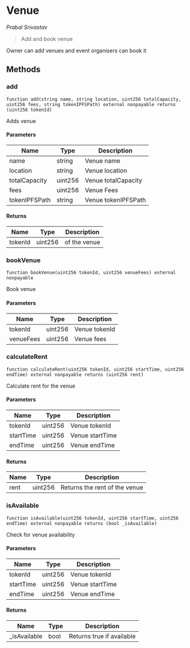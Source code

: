 # Venue

*Prabal Srivastav*

> Add and book venue 

Owner can add venues and event organisers can book it



## Methods

### add

```solidity
function add(string name, string location, uint256 totalCapacity, uint256 fees, string tokenIPFSPath) external nonpayable returns (uint256 tokenId)
```

Adds venue



#### Parameters

| Name | Type | Description |
|---|---|---|
| name | string | Venue name |
| location | string | Venue location |
| totalCapacity | uint256 | Venue totalCapacity |
| fees | uint256 | Venue Fees |
| tokenIPFSPath | string | Venue tokenIPFSPath |

#### Returns

| Name | Type | Description |
|---|---|---|
| tokenId | uint256 | of the venue |

### bookVenue

```solidity
function bookVenue(uint256 tokenId, uint256 venueFees) external nonpayable
```

Book venue



#### Parameters

| Name | Type | Description |
|---|---|---|
| tokenId | uint256 | Venue tokenId |
| venueFees | uint256 | Venue fees  |

### calculateRent

```solidity
function calculateRent(uint256 tokenId, uint256 startTime, uint256 endTime) external nonpayable returns (uint256 rent)
```

Calculate rent for the venue



#### Parameters

| Name | Type | Description |
|---|---|---|
| tokenId | uint256 | Venue tokenId |
| startTime | uint256 | Venue startTime |
| endTime | uint256 | Venue endTime |

#### Returns

| Name | Type | Description |
|---|---|---|
| rent | uint256 | Returns the rent of the venue |

### isAvailable

```solidity
function isAvailable(uint256 tokenId, uint256 startTime, uint256 endTime) external nonpayable returns (bool _isAvailable)
```

Check for venue availability



#### Parameters

| Name | Type | Description |
|---|---|---|
| tokenId | uint256 | Venue tokenId |
| startTime | uint256 | Venue startTime |
| endTime | uint256 | Venue endTime |

#### Returns

| Name | Type | Description |
|---|---|---|
| _isAvailable | bool | Returns true if available |




